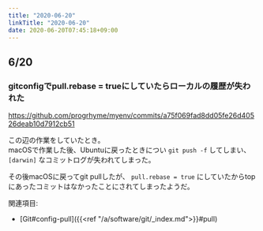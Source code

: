 ```yaml
---
title: "2020-06-20"
linkTitle: "2020-06-20"
date: 2020-06-20T07:45:18+09:00
---
```


## 6/20
### gitconfigでpull.rebase = trueにしていたらローカルの履歴が失われた

https://github.com/progrhyme/myenv/commits/a75f069fad8dd05fe26d40526deab10d7912cb51

この辺の作業をしていたとき。  
macOSで作業した後、Ubuntuに戻ったときについ `git push -f` してしまい、 `[darwin]` なコミットログが失われてしまった。

その後macOSに戻ってgit pullしたが、 `pull.rebase = true` にしていたからtopにあったコミットはなかったことにされてしまったようだ。

関連項目:

- [Git#config-pull]({{<ref "/a/software/git/_index.md">}}#pull)
